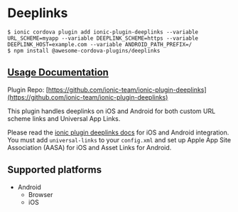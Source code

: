 # Deeplinks

```text
$ ionic cordova plugin add ionic-plugin-deeplinks --variable URL_SCHEME=myapp --variable DEEPLINK_SCHEME=https --variable DEEPLINK_HOST=example.com --variable ANDROID_PATH_PREFIX=/
$ npm install @awesome-cordova-plugins/deeplinks
```

## [Usage Documentation](https://danielsogl.gitbook.io/awesome-cordova-plugins/plugins/deeplinks/)

Plugin Repo: [https://github.com/ionic-team/ionic-plugin-deeplinks](https://github.com/ionic-team/ionic-plugin-deeplinks)

This plugin handles deeplinks on iOS and Android for both custom URL scheme links and Universal App Links.

Please read the [ionic plugin deeplinks docs](https://github.com/ionic-team/ionic-plugin-deeplinks) for iOS and Android integration. You must add `universal-links` to your `config.xml` and set up Apple App Site Association \(AASA\) for iOS and Asset Links for Android.

## Supported platforms

* Android
  * Browser
  * iOS

